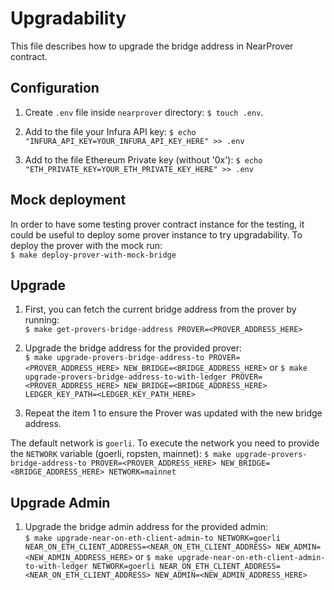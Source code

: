 # Upgradability

This file describes how to upgrade the bridge address in NearProver contract.

## Configuration

1. Create `.env` file inside `nearprover` directory: `$ touch .env`.

2. Add to the file your Infura API key:
`$ echo "INFURA_API_KEY=YOUR_INFURA_API_KEY_HERE" >> .env` <br/>

3. Add to the file Ethereum Private key (without '0x'):
`$ echo "ETH_PRIVATE_KEY=YOUR_ETH_PRIVATE_KEY_HERE" >> .env`

## Mock deployment

In order to have some testing prover contract instance for the testing, it could be useful to deploy some prover
instance to try upgradability.
To deploy the prover with the mock run: <br/>
`$ make deploy-prover-with-mock-bridge`

## Upgrade

1. First, you can fetch the current bridge address from the prover by running:<br/>
`$ make get-provers-bridge-address PROVER=<PROVER_ADDRESS_HERE>`

2. Upgrade the bridge address for the provided prover:<br/>
`$ make upgrade-provers-bridge-address-to PROVER=<PROVER_ADDRESS_HERE> NEW_BRIDGE=<BRIDGE_ADDRESS_HERE>`
or
`$ make upgrade-provers-bridge-address-to-with-ledger PROVER=<PROVER_ADDRESS_HERE> NEW_BRIDGE=<BRIDGE_ADDRESS_HERE> LEDGER_KEY_PATH=<LEDGER_KEY_PATH_HERE>`

3. Repeat the item 1 to ensure the Prover was updated with the new bridge address.

The default network is `goerli`. To execute the network you need to provide the `NETWORK` variable (goerli, ropsten, mainnet):
`$ make upgrade-provers-bridge-address-to PROVER=<PROVER_ADDRESS_HERE> NEW_BRIDGE=<BRIDGE_ADDRESS_HERE> NETWORK=mainnet`

## Upgrade Admin

1. Upgrade the bridge admin address for the provided admin:<br/>
`$ make upgrade-near-on-eth-client-admin-to NETWORK=goerli NEAR_ON_ETH_CLIENT_ADDRESS=<NEAR_ON_ETH_CLIENT_ADDRESS> NEW_ADMIN=<NEW_ADMIN_ADDRESS_HERE>`
or
`$ make upgrade-near-on-eth-client-admin-to-with-ledger NETWORK=goerli NEAR_ON_ETH_CLIENT_ADDRESS=<NEAR_ON_ETH_CLIENT_ADDRESS> NEW_ADMIN=<NEW_ADMIN_ADDRESS_HERE>`

